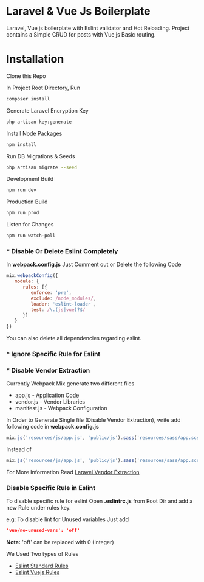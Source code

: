 # Laravel & Vue Js Boilerplate
Laravel, Vue js boilerplate with Eslint validator and Hot Reloading. Project contains a Simple CRUD for posts with Vue js Basic routing.

# Installation
Clone this Repo

In Project Root Directory, Run
```sh
composer install
```
Generate Laravel Encryption Key
```sh
php artisan key:generate
```

Install Node Packages
```sh
npm install
```

Run DB Migrations & Seeds
```sh
php artisan migrate --seed
```

Development Build
```sh
npm run dev
```

Production Build
```sh
npm run prod
```

Listen for Changes
```sh
npm run watch-poll
```

### * Disable Or Delete Eslint Completely
In **webpack.config.js** Just Comment out or Delete the following Code

```javascript
mix.webpackConfig({
   module: {
      rules: [{
         enforce: 'pre',
         exclude: /node_modules/,
         loader: 'eslint-loader',
         test: /\.(js|vue)?$/
      }]
   }
})
```
You can also delete all dependencies regarding eslint.

### * Ignore Specific Rule for Eslint


### * Disable Vendor Extraction
Currently Webpack Mix generate two different files 
* app.js - Application Code
* vendor.js - Vendor Libraries
* manifest.js - Webpack Configuration

In Order to Generate Single file (Disable Vendor Extraction), write add following code in **webpack.config.js**
```javascript
mix.js('resources/js/app.js', 'public/js').sass('resources/sass/app.scss', 'public/css')
```
Instead of
```javascript
mix.js('resources/js/app.js', 'public/js').sass('resources/sass/app.scss', 'public/css').extract(['vue'])
```

For More Information Read [Laravel Vendor Extraction](https://laravel.com/docs/5.7/mix#vendor-extraction)

### Disable Specific Rule in Eslint
To disable specific rule for eslint Open **.eslintrc.js** from Root Dir and add a new Rule under rules key.

e.g: To disable lint for Unused variables Just add 
```json
'vue/no-unused-vars': 'off'
```
**Note:** 'off' can be replaced with 0 (Integer)

We Used Two types of Rules 

* [Eslint Standard Rules](https://eslint.org/docs/rules/)
* [Eslint Vuejs Rules](https://www.npmjs.com/package/eslint-plugin-vue#bulb-rules)